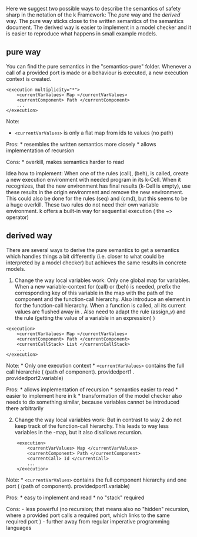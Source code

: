 Here we suggest two possible ways to describe the semantics of safety sharp in the notation of the k Framework: The *pure* way and the *derived* way. The pure way sticks close to the written semantics of the semantics document. The derived way is easier to implement in a model checker and it is easier to reproduce what happens in small example models.

## pure way

You can find the pure semantics in the "semantics-pure" folder. Whenever a call of a provided port is made or a behaviour is executed, a new execution context is created.
```
<execution multiplicity="*">
	<currentVarValues> Map </currentVarValues>
	<currentComponent> Path </currentComponent>
	...
</execution>
```

Note:
 * ```<currentVarValues>``` is only a flat map from ids to values (no path)

 Pros:
	* resembles the written semantics more closely
	* allows implementation of recursion

Cons:
	* overkill, makes semantics harder to read

Idea how to implement:
When one of the rules (call), (beh), is called, create a new execution environment with needed program in its k-Cell. When it recognizes, that the new environment has final results (k-Cell is empty), use these results in the origin environment and remove the new environment. This could also be done for the rules (seq) and (cmd), but this seems to be a huge overkill. These two rules do not need their own variable environment. k offers a built-in way for sequential execution ( the ~> operator)
		

		
## derived way

There are several ways to derive the pure semantics to get a semantics which handles things a bit differently (i.e. closer to what could be interpreted by a model checker) but achieves the same results in concrete models.

1. Change the way local variables work: Only one global map for variables. When a new variable-context for (call) or (beh) is needed, prefix the corresponding key of this variable in the map <currentVarValues> with the path of the component and the function-call hierarchy. Also introduce an element in <execution> for the function-call hierarchy. When a function is called, all its current values are flushed away in <currentVarValues>. Also need to adapt the rule (assign_v) and the rule (getting the value of a variable in an expression) )
```
<execution>
	<currentVarValues> Map </currentVarValues>
	<currentComponent> Path </currentComponent>
	<currentCallStack> List </currentCallStack>
	...
</execution>
```

Note:
	* Only one execution context
	* ```<currentVarValues>``` contains the full call hierarchie ( (path of component). providedport1 . providedport2.variable)

Pros:
	* allows implementation of recursion
	* semantics easier to read
	* easier to implement here in k
	* transformation of the model checker also needs to do something similar, because variables cannot be introduced there arbitrarily

	  
2. Change the way local variables work: But in contrast to way 2 do not keep track of the function-call hierarchy. This leads to way less variables in the <currentVarValues>-map, but it also disallows recursion.
```
	<execution>
		<currentVarValues> Map </currentVarValues>
		<currentComponent> Path </currentComponent>
		<currentCall> Id </currentCall>
		...
	</execution>
```

Note:
	* ```<currentVarValues>``` contains the full component hierarchy and one port ( (path of component). providedport1.variable)

Pros:
	* easy to implement and read
	* no "stack" required

Cons:
	- less powerful (no recursion; that means also no "hidden" recursion, where a provided port calls a required port, which links to the same required port )
	- further away from regular imperative programming languages
